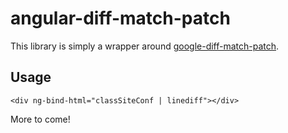 angular-diff-match-patch
========================

This library is simply a wrapper around [google-diff-match-patch](https://code.google.com/p/google-diff-match-patch/).

Usage
-----

`<div ng-bind-html="classSiteConf | linediff"></div>`

More to come!
